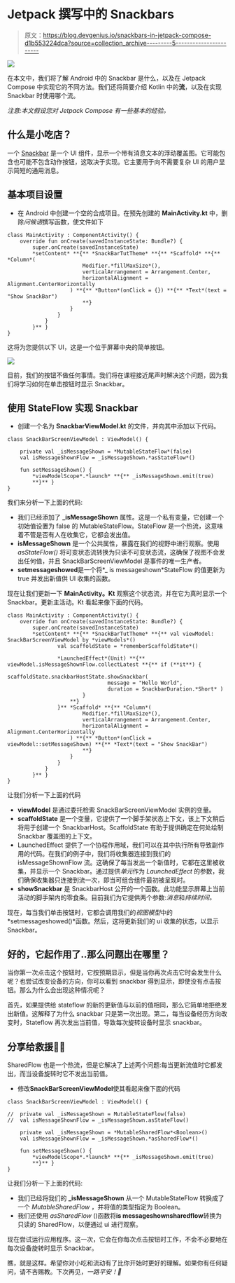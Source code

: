 # Jetpack 撰写中的 Snackbars

> 原文：<https://blog.devgenius.io/snackbars-in-jetpack-compose-d1b553224dca?source=collection_archive---------5----------------------->

![](img/deee23bf769d9ed8b41f6a3ba5ae75bb.png)

在本文中，我们将了解 Android 中的 Snackbar 是什么，以及在 Jetpack Compose 中实现它的不同方法。我们还将简要介绍 Kotlin 中的**流**，以及在实现 Snackbar 时使用哪个流。

*注意:本文假设您对 Jetpack Compose 有一些基本的经验。*

## 什么是小吃店？

一个 [Snackbar](https://material.io/components/snackbars/android) 是一个 UI 组件，显示一个带有消息文本的浮动覆盖图。它可能包含也可能不包含动作按钮，这取决于实现。它主要用于向不需要复杂 UI 的用户显示简短的通用消息。

## 基本项目设置

*   在 Android 中创建一个空的合成项目。在预先创建的 **MainActivity.kt** 中，删除*问候语*撰写函数，使文件如下

```
class MainActivity : ComponentActivity() {
    override fun onCreate(savedInstanceState: Bundle?) {
        super.onCreate(savedInstanceState)
        *setContent* **{** *SnackBarTutTheme* **{** *Scaffold* **{** *Column*(
                        Modifier.*fillMaxSize*(),
                        verticalArrangement = Arrangement.Center,
                        horizontalAlignment = Alignment.CenterHorizontally
                    ) **{** *Button*(onClick = {}) **{** *Text*(text = "Show SnackBar")
                        **}
                    }
                }
            }
        }** }
}
```

这将为您提供以下 UI，这是一个位于屏幕中央的简单按钮。

![](img/881183fd25de90c2a081c9916ffbb247.png)

目前，我们的按钮不做任何事情。我们将在课程接近尾声时解决这个问题，因为我们将学习如何在单击按钮时显示 Snackbar。

## 使用 StateFlow 实现 Snackbar

*   创建一个名为 **SnackbarViewModel.kt** 的文件，并向其中添加以下代码。

```
class SnackBarScreenViewModel : ViewModel() {

    private val _isMessageShown = *MutableStateFlow*(false)
    val isMessageShownFlow = _isMessageShown.*asStateFlow*()

    fun setMessageShown() {
        *viewModelScope*.*launch* **{** _isMessageShown.emit(true)
        **}** }
}
```

我们来分析一下上面的代码:

*   我们已经添加了 **_isMessageShown** 属性。这是一个私有变量，它创建一个初始值设置为 false 的 MutableStateFlow。StateFlow 是一个热流，这意味着不管是否有人在收集它，它都会发出值。
*   **isMessageShown** 是一个公共属性，暴露在我们的视野中进行观察。使用 *asStateFlow()* 将可变状态流转换为只读不可变状态流，这确保了视图不会发出任何值，并且 SnackBarScreenViewModel 是事件的唯一生产者。
*   **setmessageshowed**是一个将*_ is messageshown*StateFlow 的值更新为 true 并发出新值供 UI 收集的函数。

现在让我们更新一下 **MainActivity。Kt** 观察这个状态流，并在它为真时显示一个 Snackbar。更新主活动。Kt 看起来像下面的代码。

```
class MainActivity : ComponentActivity() {
    override fun onCreate(savedInstanceState: Bundle?) {
        super.onCreate(savedInstanceState)
        *setContent* **{** *SnackBarTutTheme* **{** val viewModel: SnackBarScreenViewModel by *viewModels*()
                val scaffoldState = *rememberScaffoldState*()

                *LaunchedEffect*(Unit) **{** viewModel.isMessageShownFlow.collectLatest **{** if (**it**) {
                            scaffoldState.snackbarHostState.showSnackbar(
                                message = "Hello World",
                                duration = SnackbarDuration.*Short* )
                        }
                    **}
                }** *Scaffold* **{** *Column*(
                        Modifier.*fillMaxSize*(),
                        verticalArrangement = Arrangement.Center,
                        horizontalAlignment = Alignment.CenterHorizontally
                    ) **{** *Button*(onClick = viewModel::setMessageShown) **{** *Text*(text = "Show SnackBar")
                        **}
                    }
                }
            }
        }** }
}
```

让我们分析一下上面的代码

*   **viewModel** 是通过委托检索 SnackBarScreenViewModel 实例的变量。
*   **scaffoldState** 是一个变量，它提供了一个脚手架状态上下文，该上下文稍后将用于创建一个 SnackbarHost。ScaffoldState 有助于提供确定在何处绘制 Snackbar 覆盖图的上下文。
*   LaunchedEffect 提供了一个协程作用域，我们可以在其中执行所有导致副作用的代码。在我们的例子中，我们将收集器连接到我们的 isMessageShownFlow 流。这确保了每当发出一个新值时，它都在这里被收集，并显示一个 Snackbar。通过提供*单元*作为 *LaunchedEffect* 的参数，我们确保收集器只连接到流一次，即当可组合组件最初被呈现时。
*   **showSnackbar** 是 SnackbarHost 公开的一个函数。此功能显示屏幕上当前活动的脚手架内的零食条。目前我们为它提供两个参数:*消息*和*持续时间。*

现在，每当我们单击按钮时，它都会调用我们的*视图模型*中的*setmessageshowed()*函数。然后，这将更新我们的 ui 收集的状态，以显示 Snackbar。

## 好的，它起作用了..那么问题出在哪里？

当你第一次点击这个按钮时，它按预期显示，但是当你再次点击它时会发生什么呢？也尝试改变设备的方向，你可以看到 snackbar 得到显示，即使没有点击按钮。那么为什么会出现这种情况呢？

首先，如果提供给 stateflow 的新的更新值与以前的值相同，那么它简单地拒绝发出新值。这解释了为什么 snackbar 只是第一次出现。第二，每当设备经历方向改变时，Stateflow 再次发出当前值，导致每次旋转设备时显示 snackbar。

## 分享给救援🦸🏻

SharedFlow 也是一个热流，但是它解决了上述两个问题:每当更新流值时它都发出，而当设备旋转时它不发出当前值。

*   修改**SnackBarScreenViewModel**使其看起来像下面的代码

```
class SnackBarScreenViewModel : ViewModel() {

//  private val _isMessageShown = MutableStateFlow(false)
//  val isMessageShownFlow = _isMessageShown.asStateFlow()

    private val _isMessageShown = *MutableSharedFlow*<Boolean>()
    val isMessageShownFlow = _isMessageShown.*asSharedFlow*()

    fun setMessageShown() {
        *viewModelScope*.*launch* **{** _isMessageShown.emit(true)
        **}** }
}
```

让我们分析一下上面的代码:

*   我们已经将我们的 **_isMessageShown** 从一个 MutableStateFlow 转换成了一个 *MutableSharedFlow* ，并将值的类型指定为 Boolean。
*   我们还使用 *asSharedFlow* ()函数将**is messageshownsharedflow**转换为只读的 SharedFlow，以便通过 ui 进行观察。

现在尝试运行应用程序。这一次，它会在你每次点击按钮时工作，不会不必要地在每次设备旋转时显示 Snackbar。

瞧，就是这样。希望你对小吃和流动有了比你开始时更好的理解。如果你有任何疑问，请不吝赐教。下次再见，*一路平安！🦄*